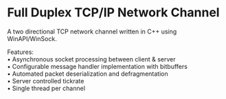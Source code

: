 # Full Duplex TCP/IP Network Channel

A two directional TCP network channel written in C++ using WinAPI/WinSock.

Features: <br />
• Asynchronous socket processing between client & server <br />
• Configurable message handler implementation with bitbuffers <br />
• Automated packet deserialization and defragmentation <br />
• Server controlled tickrate <br />
• Single thread per channel <br />
